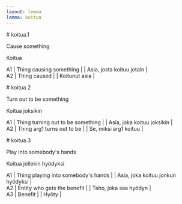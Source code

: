 ```yaml
---
layout: lemma
lemma: koitua
---
```


<div class="sense">
# <span class="sensename">koitua.1</span>

<span class="description">Cause something</span>

<span class="description">Koitua</span>

A1 | Thing causing something |   | Asia, josta koituu jotain |  
A2 | Thing caused |   | Koitunut asia |  

</div>

<div class="sense">
# <span class="sensename">koitua.2</span>

<span class="description">Turn out to be something</span>

<span class="description">Koitua joksikin</span>

A1 | Thing turning out to be something |   | Asia, joka koituu joksikin |  
A2 | Thing arg1 turns out to be |   | Se, miksi arg1 koituu |  

</div>

<div class="sense">
# <span class="sensename">koitua.3</span>

<span class="description">Play into somebody's hands</span>

<span class="description">Koitua jollekin hyödyksi</span>

A1 | Thing playing into somebody's hands |   | Asia, joka koituu jonkun hyödyksi |  
A2 | Entity who gets the benefit |   | Taho, joka saa hyödyn |  
A3 | Benefit |   | Hyöty |  

</div>

